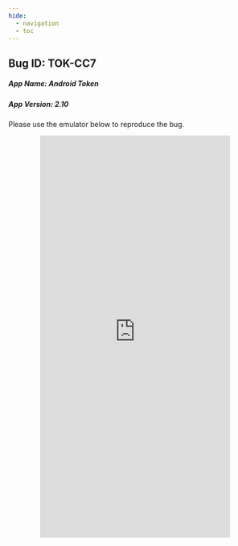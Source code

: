 ```yaml
---
hide:
  - navigation 
  - toc        
---
```


<style>
  .md-tabs {
  display: none;
  visibility: hidden;
  }
  
  h1 {
    display: none;
    visibility: hidden;
  }
</style>

## Bug ID: TOK-CC7
##### App Name: Android Token 
##### App Version: 2.10 


Please use the emulator below to reproduce the bug.

<p align="center">
<iframe
  src="https://appetize.io/embed/qrf7xcf9kzry58bn1nc4x2zw2c?device=nexus5&scale=75&orientation=portrait&osVersion=7.1"
  width="378px" height="800px" frameborder="0" scrolling="no"></iframe>
  </p>
